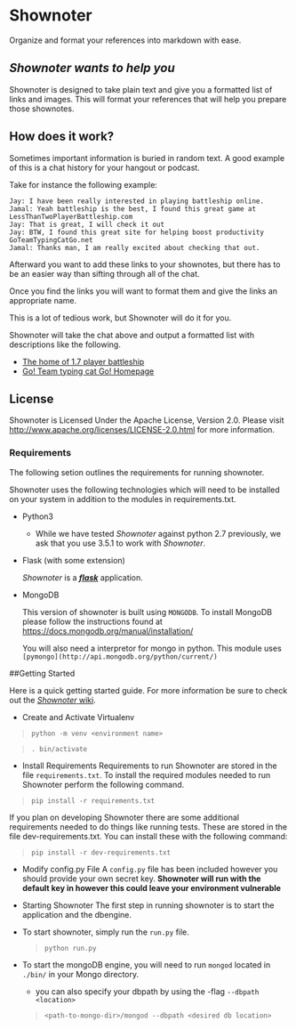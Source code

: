 # Shownoter
Organize and format your references into markdown with ease.

## *Shownoter wants to help you*

Shownoter is designed to take plain text and give you a formatted list of links and images. This will format your references that will help you prepare those shownotes.

## How does it work?

Sometimes important information is buried in random text.  A good example of this is a chat history for your hangout or podcast.

Take for instance the following example:

```
Jay: I have been really interested in playing battleship online.
Jamal: Yeah battleship is the best, I found this great game at LessThanTwoPlayerBattleship.com
Jay: That is great, I will check it out
Jay: BTW, I found this great site for helping boost productivity GoTeamTypingCatGo.net
Jamal: Thanks man, I am really excited about checking that out.

```

Afterward you want to add these links to your shownotes, but there has to be an easier way than sifting through all of the chat.

Once you find the links you will want to format them and give the links an appropriate name.

This is a lot of tedious work, but Shownoter will do it for you.

Shownoter will take the chat above and output a formatted list with descriptions like the following.

* [The home of 1.7 player battleship](LessThanTwoPlayerBattleship.com)
* [Go! Team typing cat Go! Homepage](GoTeamTypingCatGo.net)

## License
Shownoter is Licensed Under the Apache License, Version 2.0.
Please visit http://www.apache.org/licenses/LICENSE-2.0.html for more information.

### Requirements

The following setion outlines the requirements for running shownoter.

Shownoter uses the following technologies which will need to be installed on your system in addition to the modules in requirements.txt.

* Python3
    - While we have tested *Shownoter* against python 2.7 previously, we ask that you use 3.5.1 to work with *Shownoter*.

* Flask (with some extension)

    *Shownoter* is a [***flask***](http://flask.pocoo.org) application.

* MongoDB
    
    This version of shownoter is built using `MONGODB`.
    To install MongoDB please follow the instructions found at https://docs.mongodb.org/manual/installation/

    You will also need a interpretor for mongo in python. This module uses `[pymongo](http://api.mongodb.org/python/current/)`


##Getting Started

Here is a quick getting started guide. For more information be sure to check out the [*Shownoter* wiki](https://github.com/kjaymiller/shownoter/wiki). 

* Create and Activate Virtualenv 
> `python -m venv <environment name>`

> `. bin/activate`

* Install Requirements
Requirements to run Shownoter are stored in the file `requirements.txt`.  To install the required modules needed to run Shownoter perform the following command.

> ```pip install -r requirements.txt```

If you plan on developing Shownoter there are some additional requirements needed to do things like running tests.  These are stored in the file dev-requirements.txt.  You can install these with the following command:

> ```pip install -r dev-requirements.txt```

* Modify config.py File
A `config.py` file has been included however you should provide your own secret key. 
**Shownoter will run with the default key in however this could leave your environment vulnerable**

* Starting Shownoter
The first step in running shownoter is to start the application and the dbengine. 

- To start shownoter, simply run the `run.py` file.
  >  `python run.py`

- To start the mongoDB engine, you will need to run `mongod` located in `./bin/` in your Mongo directory.
    - you can also specify your dbpath by using the -flag `--dbpath <location>`
    > `<path-to-mongo-dir>/mongod --dbpath <desired db location>`
